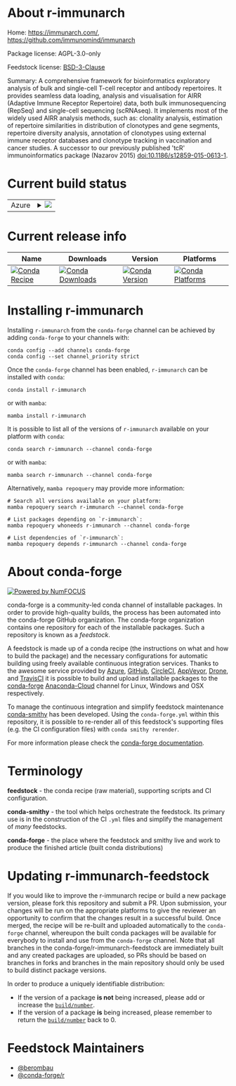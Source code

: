 About r-immunarch
=================

Home: https://immunarch.com/, https://github.com/immunomind/immunarch

Package license: AGPL-3.0-only

Feedstock license: [BSD-3-Clause](https://github.com/conda-forge/r-immunarch-feedstock/blob/main/LICENSE.txt)

Summary: A comprehensive framework for bioinformatics exploratory analysis of bulk and single-cell T-cell receptor and antibody repertoires. It provides seamless data loading, analysis and visualisation for AIRR (Adaptive Immune Receptor Repertoire) data, both bulk immunosequencing (RepSeq) and single-cell sequencing (scRNAseq). It implements most of the widely used AIRR analysis methods, such as: clonality analysis, estimation of repertoire similarities in distribution of clonotypes and gene segments, repertoire diversity analysis, annotation of clonotypes using external immune receptor databases and clonotype tracking in vaccination and cancer studies. A successor to our previously published 'tcR' immunoinformatics package (Nazarov 2015) <doi:10.1186/s12859-015-0613-1>.

Current build status
====================


<table>
    
  <tr>
    <td>Azure</td>
    <td>
      <details>
        <summary>
          <a href="https://dev.azure.com/conda-forge/feedstock-builds/_build/latest?definitionId=10483&branchName=main">
            <img src="https://dev.azure.com/conda-forge/feedstock-builds/_apis/build/status/r-immunarch-feedstock?branchName=main">
          </a>
        </summary>
        <table>
          <thead><tr><th>Variant</th><th>Status</th></tr></thead>
          <tbody><tr>
              <td>linux_64</td>
              <td>
                <a href="https://dev.azure.com/conda-forge/feedstock-builds/_build/latest?definitionId=10483&branchName=main">
                  <img src="https://dev.azure.com/conda-forge/feedstock-builds/_apis/build/status/r-immunarch-feedstock?branchName=main&jobName=linux&configuration=linux_64_" alt="variant">
                </a>
              </td>
            </tr><tr>
              <td>osx_64</td>
              <td>
                <a href="https://dev.azure.com/conda-forge/feedstock-builds/_build/latest?definitionId=10483&branchName=main">
                  <img src="https://dev.azure.com/conda-forge/feedstock-builds/_apis/build/status/r-immunarch-feedstock?branchName=main&jobName=osx&configuration=osx_64_" alt="variant">
                </a>
              </td>
            </tr><tr>
              <td>win_64</td>
              <td>
                <a href="https://dev.azure.com/conda-forge/feedstock-builds/_build/latest?definitionId=10483&branchName=main">
                  <img src="https://dev.azure.com/conda-forge/feedstock-builds/_apis/build/status/r-immunarch-feedstock?branchName=main&jobName=win&configuration=win_64_" alt="variant">
                </a>
              </td>
            </tr>
          </tbody>
        </table>
      </details>
    </td>
  </tr>
</table>

Current release info
====================

| Name | Downloads | Version | Platforms |
| --- | --- | --- | --- |
| [![Conda Recipe](https://img.shields.io/badge/recipe-r--immunarch-green.svg)](https://anaconda.org/conda-forge/r-immunarch) | [![Conda Downloads](https://img.shields.io/conda/dn/conda-forge/r-immunarch.svg)](https://anaconda.org/conda-forge/r-immunarch) | [![Conda Version](https://img.shields.io/conda/vn/conda-forge/r-immunarch.svg)](https://anaconda.org/conda-forge/r-immunarch) | [![Conda Platforms](https://img.shields.io/conda/pn/conda-forge/r-immunarch.svg)](https://anaconda.org/conda-forge/r-immunarch) |

Installing r-immunarch
======================

Installing `r-immunarch` from the `conda-forge` channel can be achieved by adding `conda-forge` to your channels with:

```
conda config --add channels conda-forge
conda config --set channel_priority strict
```

Once the `conda-forge` channel has been enabled, `r-immunarch` can be installed with `conda`:

```
conda install r-immunarch
```

or with `mamba`:

```
mamba install r-immunarch
```

It is possible to list all of the versions of `r-immunarch` available on your platform with `conda`:

```
conda search r-immunarch --channel conda-forge
```

or with `mamba`:

```
mamba search r-immunarch --channel conda-forge
```

Alternatively, `mamba repoquery` may provide more information:

```
# Search all versions available on your platform:
mamba repoquery search r-immunarch --channel conda-forge

# List packages depending on `r-immunarch`:
mamba repoquery whoneeds r-immunarch --channel conda-forge

# List dependencies of `r-immunarch`:
mamba repoquery depends r-immunarch --channel conda-forge
```


About conda-forge
=================

[![Powered by
NumFOCUS](https://img.shields.io/badge/powered%20by-NumFOCUS-orange.svg?style=flat&colorA=E1523D&colorB=007D8A)](https://numfocus.org)

conda-forge is a community-led conda channel of installable packages.
In order to provide high-quality builds, the process has been automated into the
conda-forge GitHub organization. The conda-forge organization contains one repository
for each of the installable packages. Such a repository is known as a *feedstock*.

A feedstock is made up of a conda recipe (the instructions on what and how to build
the package) and the necessary configurations for automatic building using freely
available continuous integration services. Thanks to the awesome service provided by
[Azure](https://azure.microsoft.com/en-us/services/devops/), [GitHub](https://github.com/),
[CircleCI](https://circleci.com/), [AppVeyor](https://www.appveyor.com/),
[Drone](https://cloud.drone.io/welcome), and [TravisCI](https://travis-ci.com/)
it is possible to build and upload installable packages to the
[conda-forge](https://anaconda.org/conda-forge) [Anaconda-Cloud](https://anaconda.org/)
channel for Linux, Windows and OSX respectively.

To manage the continuous integration and simplify feedstock maintenance
[conda-smithy](https://github.com/conda-forge/conda-smithy) has been developed.
Using the ``conda-forge.yml`` within this repository, it is possible to re-render all of
this feedstock's supporting files (e.g. the CI configuration files) with ``conda smithy rerender``.

For more information please check the [conda-forge documentation](https://conda-forge.org/docs/).

Terminology
===========

**feedstock** - the conda recipe (raw material), supporting scripts and CI configuration.

**conda-smithy** - the tool which helps orchestrate the feedstock.
                   Its primary use is in the construction of the CI ``.yml`` files
                   and simplify the management of *many* feedstocks.

**conda-forge** - the place where the feedstock and smithy live and work to
                  produce the finished article (built conda distributions)


Updating r-immunarch-feedstock
==============================

If you would like to improve the r-immunarch recipe or build a new
package version, please fork this repository and submit a PR. Upon submission,
your changes will be run on the appropriate platforms to give the reviewer an
opportunity to confirm that the changes result in a successful build. Once
merged, the recipe will be re-built and uploaded automatically to the
`conda-forge` channel, whereupon the built conda packages will be available for
everybody to install and use from the `conda-forge` channel.
Note that all branches in the conda-forge/r-immunarch-feedstock are
immediately built and any created packages are uploaded, so PRs should be based
on branches in forks and branches in the main repository should only be used to
build distinct package versions.

In order to produce a uniquely identifiable distribution:
 * If the version of a package **is not** being increased, please add or increase
   the [``build/number``](https://docs.conda.io/projects/conda-build/en/latest/resources/define-metadata.html#build-number-and-string).
 * If the version of a package **is** being increased, please remember to return
   the [``build/number``](https://docs.conda.io/projects/conda-build/en/latest/resources/define-metadata.html#build-number-and-string)
   back to 0.

Feedstock Maintainers
=====================

* [@berombau](https://github.com/berombau/)
* [@conda-forge/r](https://github.com/conda-forge/r/)


